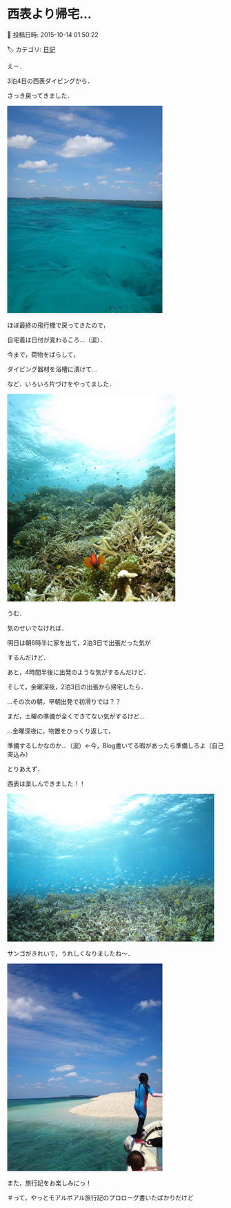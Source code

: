# 西表より帰宅…

📅 投稿日時: 2015-10-14 01:50:22

🏷️ カテゴリ: [日記](cc4b5682fb7b8b144980957a978653fb0.md)

えー．


3泊4日の西表ダイビングから．


さっき戻ってきました．




![84087e5a71015dea9556c83e1314e0a0.jpg](images/84087e5a71015dea9556c83e1314e0a0.jpg)







ほぼ最終の飛行機で戻ってきたので，


自宅着は日付が変わるころ…（涙）．


今まで，荷物をばらして，


ダイビング器材を浴槽に漬けて…


など．いろいろ片づけをやってました．




![113b0435df1be228a551a93f6de2db6a.jpg](images/113b0435df1be228a551a93f6de2db6a.jpg)







うむ．


気のせいでなければ．


明日は朝6時半に家を出て，2泊3日で出張だった気が


するんだけど．


あと，4時間半後に出発のような気がするんだけど．


そして，金曜深夜，2泊3日の出張から帰宅したら．


…その次の朝，早朝出発で初滑りでは？？





まだ，土曜の準備が全くできてない気がするけど…


…金曜深夜に，物置をひっくり返して，


準備するしかなのか…（涙）←今，Blog書いてる暇があったら準備しろよ（自己突込み）





とりあえず．


西表は楽しんできました！！




![1387e8b6cb4646eb47d762060bc6cad3.jpg](images/1387e8b6cb4646eb47d762060bc6cad3.jpg)




サンゴがきれいで，うれしくなりましたね～．




![563421c75990b00de6ced5ab388c7f59.jpg](images/563421c75990b00de6ced5ab388c7f59.jpg)




また，旅行記をお楽しみにっ！


＃って，やっとモアルボアル旅行記のプロローグ書いたばかりだけど
